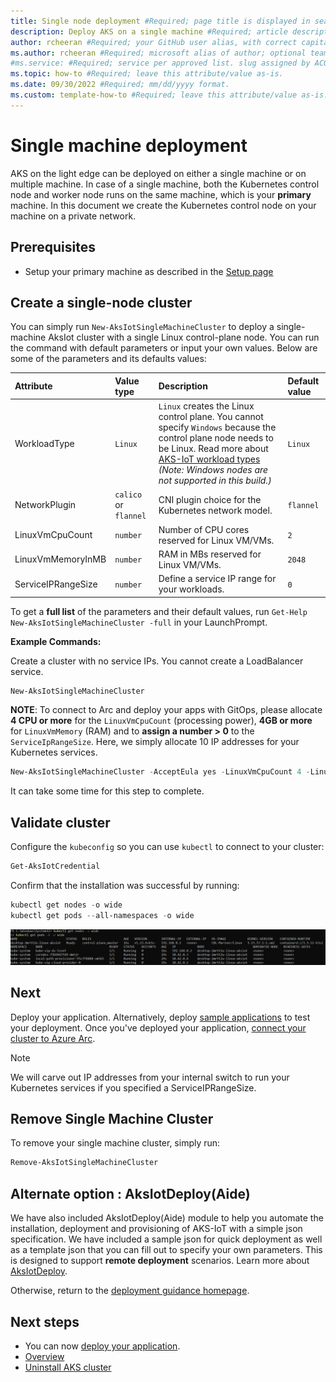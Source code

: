 ```yaml
---
title: Single node deployment #Required; page title is displayed in search results. Include the brand.
description: Deploy AKS on a single machine #Required; article description that is displayed in search results. 
author: rcheeran #Required; your GitHub user alias, with correct capitalization.
ms.author: rcheeran #Required; microsoft alias of author; optional team alias.
#ms.service: #Required; service per approved list. slug assigned by ACOM.
ms.topic: how-to #Required; leave this attribute/value as-is.
ms.date: 09/30/2022 #Required; mm/dd/yyyy format.
ms.custom: template-how-to #Required; leave this attribute/value as-is.
---
```


<!--
Remove all the comments in this template before you sign-off or merge to the 
main branch.
-->

<!--
This template provides the basic structure of a how-to article.
See the [how-to guidance](contribute-how-to-write-howto.md) in the contributor guide.

To provide feedback on this template contact 
[the templates workgroup](mailto:templateswg@microsoft.com).
-->

<!-- 1. H1
Required. Start your H1 with a verb. Pick an H1 that clearly conveys the task the 
user will complete.
-->

# Single machine deployment

<!-- 2. Introductory paragraph 
Required. Lead with a light intro that describes, in customer-friendly language, 
what the customer will learn, or do, or accomplish. Answer the fundamental “why 
would I want to do this?” question. Keep it short.
-->

AKS on the light edge can be deployed on either a single machine or on multiple machine. In case of a single machine, both the Kubernetes control node and worker node runs on the same machine, which is your **primary** machine. In this document we create the Kubernetes control node on your machine on a private network.

<!-- 3. Prerequisites 
Optional. If you need prerequisites, make them your first H2 in a how-to guide. 
Use clear and unambiguous language and use a list format.
-->

## Prerequisites

- Setup your primary machine as described in the [Setup page](aks-lite-howto-setup-machine.md)

<!-- 4. H2s 
Required. A how-to article explains how to do a task. The bulk of each H2 should be 
a procedure.
-->

## Create a single-node cluster

You can simply run `New-AksIotSingleMachineCluster` to deploy a single-machine AksIot cluster with a single Linux control-plane node. You can run the command with default parameters or input your own values. Below are some of the parameters and its defaults values:

| Attribute | Value type      |  Description |  Default value |
| :------------ |:-----------|:--------|:--------|
| WorkloadType | `Linux` | `Linux` creates the Linux control plane. You cannot specify `Windows` because the control plane node needs to be Linux. Read more about [AKS-IoT workload types](/docs/AKS-IoT-Concepts.md#aks-lite-workload-types) *(Note: Windows nodes are not supported in this build.)* | `Linux` |
| NetworkPlugin | `calico` or `flannel` | CNI plugin choice for the Kubernetes network model. | `flannel` |
| LinuxVmCpuCount | `number` | Number of CPU cores reserved for Linux VM/VMs. | `2` |
| LinuxVmMemoryInMB | `number` | RAM in MBs reserved for Linux VM/VMs. | `2048` |
| ServiceIPRangeSize | `number` | Define a service IP range for your workloads. | `0` |

To get a **full list** of the parameters and their default values, run `Get-Help New-AksIotSingleMachineCluster -full` in your LaunchPrompt.

**Example Commands:**

Create a cluster with no service IPs. You cannot create a LoadBalancer service.

```powershell
New-AksIotSingleMachineCluster
```

**NOTE**: To connect to Arc and deploy your apps with GitOps, please allocate **4 CPU or more** for the `LinuxVmCpuCount` (processing power), **4GB or more** for `LinuxVmMemory` (RAM) and to **assign a number > 0** to the `ServiceIpRangeSize`. Here, we simply allocate 10 IP addresses for your Kubernetes services.

```powershell
New-AksIotSingleMachineCluster -AcceptEula yes -LinuxVmCpuCount 4 -LinuxVmMemoryInMB 4096 -ServiceIpRangeSize 10
```

It can take some time for this step to complete.

## Validate cluster

Configure the `kubeconfig` so you can use `kubectl` to connect to your cluster:

```powershell
Get-AksIotCredential
```

Confirm that the installation was successful by running:

```powershell
kubectl get nodes -o wide
kubectl get pods --all-namespaces -o wide
```

![all pods running](media/aks-lite/all-pods-running.png)

## Next

Deploy your application. Alternatively, deploy [sample applications](/docs/deploying-workloads.md) to test your deployment.
Once you've deployed your application, [connect your cluster to Azure Arc](/docs/connect-to-arc.md).

> [!NOTE]
> We will carve out IP addresses from your internal switch to run your Kubernetes services if you specified a ServiceIPRangeSize.

<!-- ## Autodeploy Setup

If you have used autodeploy scripts to install and deploy, simply confirm that the installation was successful by running: 

```powershell
Get-AksIotCredential
```

```powershell
kubectl get nodes -o wide
kubectl get pods --all-namespaces -o wide
```

![all pods running](images/all-pods-running1.png)

Now, deploy your application. Alternatively, deploy [sample applications](/docs/deploying-workloads.md) to test your deployment. Otherwise, return to the [deployment guidance homepage](/docs/AKS-IoT-Deployment-Guidance.md). -->

## Remove Single Machine Cluster

To remove your single machine cluster, simply run:

```powershell
Remove-AksIotSingleMachineCluster
```

## Alternate option : AksIotDeploy(Aide)

We have also included AksIotDeploy(Aide) module to help you automate the installation, deployment and provisioning of AKS-IoT with a simple json specification. We have included a sample json for quick deployment as well as a template json that you can fill out to specify your own parameters. This is designed to support **remote deployment** scenarios. Learn more about [AksIotDeploy](/bootstrap/Modules/AksIotDeploy/Readme.md).

Otherwise, return to the [deployment guidance homepage](/docs/AKS-IoT-Deployment-Guidance.md).

## Next steps
<!-- Add a context sentence for the following links -->
- You can now [deploy your application](/docs/deploying-workloads.md).
- [Overview](aks-lite-overview.md)
- [Uninstall AKS cluster](aks-lite-howto-uninstall.md)
